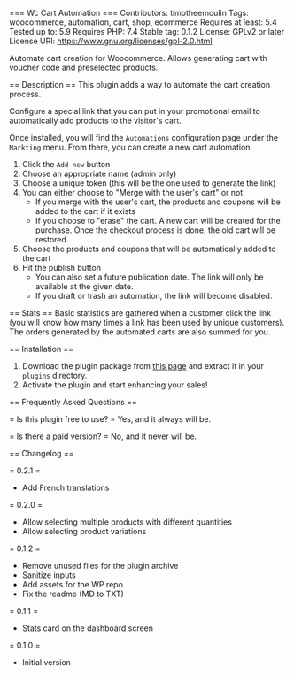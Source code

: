 === Wc Cart Automation ===
Contributors: timotheemoulin
Tags: woocommerce, automation, cart, shop, ecommerce
Requires at least: 5.4
Tested up to: 5.9
Requires PHP: 7.4
Stable tag: 0.1.2
License: GPLv2 or later
License URI: https://www.gnu.org/licenses/gpl-2.0.html

Automate cart creation for Woocommerce. Allows generating cart with voucher code and preselected products.

== Description ==
This plugin adds a way to automate the cart creation process.

Configure a special link that you can put in your promotional email to automatically add products to the visitor's cart.

Once installed, you will find the `Automations` configuration page under the `Markting` menu. From there, you can create a new cart automation.

1. Click the `Add new` button
2. Choose an appropriate name (admin only)
3. Choose a unique token (this will be the one used to generate the link)
4. You can either choose to "Merge with the user's cart" or not
	- If you merge with the user's cart, the products and coupons will be added to the cart if it exists
	- If you choose to "erase" the cart. A new cart will be created for the purchase. Once the checkout process is done, the old cart will be restored.
5. Choose the products and coupons that will be automatically added to the cart
6. Hit the publish button
	- You can also set a future publication date. The link will only be available at the given date.
	- If you draft or trash an automation, the link will become disabled.

== Stats ==
Basic statistics are gathered when a customer click the link (you will know how many times a link has been used by unique customers). The orders generated by the automated carts
are also summed for you.

== Installation ==
1. Download the plugin package from [this page](https://w.org/plugins/wc-cart-automation) and extract it in your `plugins` directory.
1. Activate the plugin and start enhancing your sales!

== Frequently Asked Questions ==

= Is this plugin free to use? = Yes, and it always will be.

= Is there a paid version? = No, and it never will be.

== Changelog ==

= 0.2.1 =
* Add French translations

= 0.2.0 =
* Allow selecting multiple products with different quantities
* Allow selecting product variations

= 0.1.2 =
* Remove unused files for the plugin archive
* Sanitize inputs
* Add assets for the WP repo
* Fix the readme (MD to TXT)

= 0.1.1 =
* Stats card on the dashboard screen

= 0.1.0 =
* Initial version
